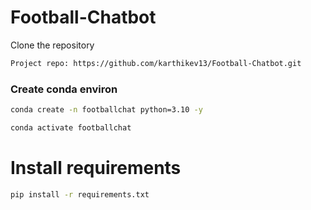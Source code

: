 # Football-Chatbot

Clone the repository

```bash
Project repo: https://github.com/karthikev13/Football-Chatbot.git
```

### Create conda environ
```bash
conda create -n footballchat python=3.10 -y
```

```bash
conda activate footballchat
```
# Install requirements
```bash
pip install -r requirements.txt
```